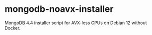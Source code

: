 # mongodb-noavx-installer
MongoDB 4.4 installer script for AVX-less CPUs on Debian 12 without Docker.
